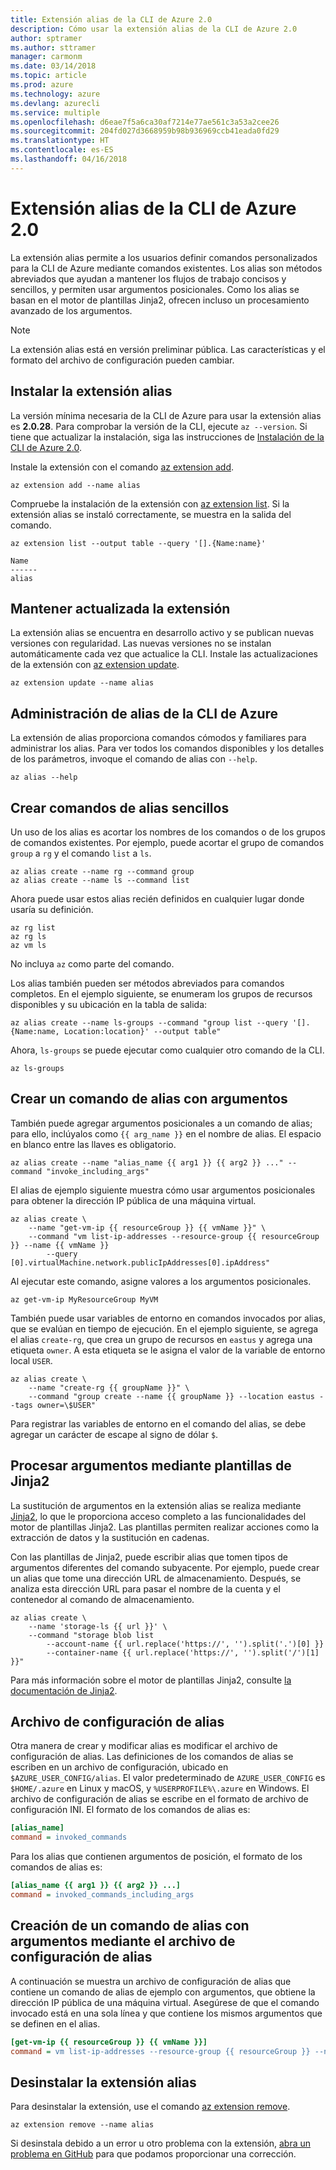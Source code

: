 ```yaml
---
title: Extensión alias de la CLI de Azure 2.0
description: Cómo usar la extensión alias de la CLI de Azure 2.0
author: sptramer
ms.author: sttramer
manager: carmonm
ms.date: 03/14/2018
ms.topic: article
ms.prod: azure
ms.technology: azure
ms.devlang: azurecli
ms.service: multiple
ms.openlocfilehash: d6eae7f5a6ca30af7214e77ae561c3a53a2cee26
ms.sourcegitcommit: 204fd027d3668959b98b936969ccb41eada0fd29
ms.translationtype: HT
ms.contentlocale: es-ES
ms.lasthandoff: 04/16/2018
---
```

# <a name="the-azure-cli-20-alias-extension"></a>Extensión alias de la CLI de Azure 2.0

La extensión alias permite a los usuarios definir comandos personalizados para la CLI de Azure mediante comandos existentes. Los alias son métodos abreviados que ayudan a mantener los flujos de trabajo concisos y sencillos, y permiten usar argumentos posicionales. Como los alias se basan en el motor de plantillas Jinja2, ofrecen incluso un procesamiento avanzado de los argumentos.

> [!NOTE]
> La extensión alias está en versión preliminar pública. Las características y el formato del archivo de configuración pueden cambiar.

## <a name="install-the-alias-extension"></a>Instalar la extensión alias

La versión mínima necesaria de la CLI de Azure para usar la extensión alias es **2.0.28**. Para comprobar la versión de la CLI, ejecute `az --version`. Si tiene que actualizar la instalación, siga las instrucciones de [Instalación de la CLI de Azure 2.0](./install-azure-cli.md).

Instale la extensión con el comando [az extension add](/cli/azure/extension#az-extension-add).

```azurecli
az extension add --name alias
```

Compruebe la instalación de la extensión con [az extension list](/cli/azure/extension#az-extension-list). Si la extensión alias se instaló correctamente, se muestra en la salida del comando.

```azurecli
az extension list --output table --query '[].{Name:name}'
```

```output
Name
------
alias
```


## <a name="keep-the-extension-up-to-date"></a>Mantener actualizada la extensión

La extensión alias se encuentra en desarrollo activo y se publican nuevas versiones con regularidad. Las nuevas versiones no se instalan automáticamente cada vez que actualice la CLI. Instale las actualizaciones de la extensión con [az extension update](/cli/azure/extension#az-extension-update).

```azurecli
az extension update --name alias
```


## <a name="manage-aliases-for-the-azure-cli"></a>Administración de alias de la CLI de Azure

La extensión de alias proporciona comandos cómodos y familiares para administrar los alias. Para ver todos los comandos disponibles y los detalles de los parámetros, invoque el comando de alias con `--help`.

```azurecli
az alias --help
```


## <a name="create-simple-alias-commands"></a>Crear comandos de alias sencillos

Un uso de los alias es acortar los nombres de los comandos o de los grupos de comandos existentes. Por ejemplo, puede acortar el grupo de comandos `group` a `rg` y el comando `list` a `ls`.

```azurecli
az alias create --name rg --command group
az alias create --name ls --command list
```

Ahora puede usar estos alias recién definidos en cualquier lugar donde usaría su definición.

```azurecli
az rg list
az rg ls
az vm ls
```

No incluya `az` como parte del comando.

Los alias también pueden ser métodos abreviados para comandos completos. En el ejemplo siguiente, se enumeram los grupos de recursos disponibles y su ubicación en la tabla de salida:

```azurecli
az alias create --name ls-groups --command "group list --query '[].{Name:name, Location:location}' --output table"
```

Ahora, `ls-groups` se puede ejecutar como cualquier otro comando de la CLI.

```azurecli
az ls-groups
```


## <a name="create-an-alias-command-with-arguments"></a>Crear un comando de alias con argumentos

También puede agregar argumentos posicionales a un comando de alias; para ello, inclúyalos como `{{ arg_name }}` en el nombre de alias. El espacio en blanco entre las llaves es obligatorio.

```azurecli
az alias create --name "alias_name {{ arg1 }} {{ arg2 }} ..." --command "invoke_including_args"
```

El alias de ejemplo siguiente muestra cómo usar argumentos posicionales para obtener la dirección IP pública de una máquina virtual.

```azurecli
az alias create \
    --name "get-vm-ip {{ resourceGroup }} {{ vmName }}" \
    --command "vm list-ip-addresses --resource-group {{ resourceGroup }} --name {{ vmName }}
        --query [0].virtualMachine.network.publicIpAddresses[0].ipAddress"
```

Al ejecutar este comando, asigne valores a los argumentos posicionales.

```azurecli
az get-vm-ip MyResourceGroup MyVM
```

También puede usar variables de entorno en comandos invocados por alias, que se evalúan en tiempo de ejecución. En el ejemplo siguiente, se agrega el alias `create-rg`, que crea un grupo de recursos en `eastus` y agrega una etiqueta `owner`. A esta etiqueta se le asigna el valor de la variable de entorno local `USER`.

```azurecli
az alias create \
    --name "create-rg {{ groupName }}" \
    --command "group create --name {{ groupName }} --location eastus --tags owner=\$USER"
```

Para registrar las variables de entorno en el comando del alias, se debe agregar un carácter de escape al signo de dólar `$`.


## <a name="process-arguments-using-jinja2-templates"></a>Procesar argumentos mediante plantillas de Jinja2

La sustitución de argumentos en la extensión alias se realiza mediante [Jinja2](http://jinja.pocoo.org/docs/2.10/), lo que le proporciona acceso completo a las funcionalidades del motor de plantillas Jinja2. Las plantillas permiten realizar acciones como la extracción de datos y la sustitución en cadenas.

Con las plantillas de Jinja2, puede escribir alias que tomen tipos de argumentos diferentes del comando subyacente. Por ejemplo, puede crear un alias que tome una dirección URL de almacenamiento. Después, se analiza esta dirección URL para pasar el nombre de la cuenta y el contenedor al comando de almacenamiento.

```azurecli
az alias create \
    --name 'storage-ls {{ url }}' \
    --command "storage blob list
        --account-name {{ url.replace('https://', '').split('.')[0] }}
        --container-name {{ url.replace('https://', '').split('/')[1] }}"
```

Para más información sobre el motor de plantillas Jinja2, consulte [la documentación de Jinja2](http://jinja.pocoo.org/docs/2.10/templates/).


## <a name="alias-configuration-file"></a>Archivo de configuración de alias

Otra manera de crear y modificar alias es modificar el archivo de configuración de alias. Las definiciones de los comandos de alias se escriben en un archivo de configuración, ubicado en `$AZURE_USER_CONFIG/alias`. El valor predeterminado de `AZURE_USER_CONFIG` es `$HOME/.azure` en Linux y macOS, y `%USERPROFILE%\.azure` en Windows. El archivo de configuración de alias se escribe en el formato de archivo de configuración INI. El formato de los comandos de alias es:

```ini
[alias_name]
command = invoked_commands
```

Para los alias que contienen argumentos de posición, el formato de los comandos de alias es:

```ini
[alias_name {{ arg1 }} {{ arg2 }} ...]
command = invoked_commands_including_args
```


## <a name="create-an-alias-command-with-arguments-via-the-alias-configuration-file"></a>Creación de un comando de alias con argumentos mediante el archivo de configuración de alias

A continuación se muestra un archivo de configuración de alias que contiene un comando de alias de ejemplo con argumentos, que obtiene la dirección IP pública de una máquina virtual. Asegúrese de que el comando invocado está en una sola línea y que contiene los mismos argumentos que se definen en el alias.

```ini
[get-vm-ip {{ resourceGroup }} {{ vmName }}]
command = vm list-ip-addresses --resource-group {{ resourceGroup }} --name {{ vmName }} --query [0].virtualMachine.network.publicIpAddresses[0].ipAddress
```


## <a name="uninstall-the-alias-extension"></a>Desinstalar la extensión alias

Para desinstalar la extensión, use el comando [az extension remove](/cli/azure/extension#az-extension-remove).

```azurecli
az extension remove --name alias
```

Si desinstala debido a un error u otro problema con la extensión, [abra un problema en GitHub](https://github.com/Azure/azure-cli-extensions/issues) para que podamos proporcionar una corrección.
